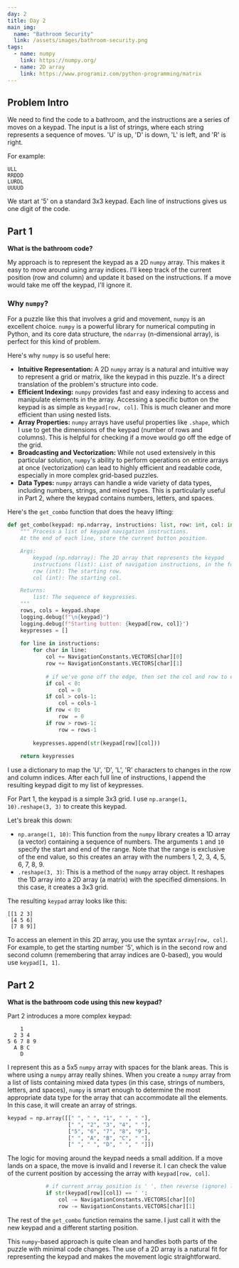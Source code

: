 ```yaml
---
day: 2
title: Day 2
main_img:
  name: "Bathroom Security"
  link: /assets/images/bathroom-security.png
tags: 
  - name: numpy
    link: https://numpy.org/
  - name: 2D array
    link: https://www.programiz.com/python-programming/matrix
---
```


## Problem Intro

We need to find the code to a bathroom, and the instructions are a series of moves on a keypad. The input is a list of strings, where each string represents a sequence of moves. 'U' is up, 'D' is down, 'L' is left, and 'R' is right.

For example:
```
ULL
RRDDD
LURDL
UUUUD
```

We start at '5' on a standard 3x3 keypad. Each line of instructions gives us one digit of the code.

## Part 1

**What is the bathroom code?**

My approach is to represent the keypad as a 2D `numpy` array. This makes it easy to move around using array indices. I'll keep track of the current position (row and column) and update it based on the instructions. If a move would take me off the keypad, I'll ignore it.

### Why `numpy`?

For a puzzle like this that involves a grid and movement, `numpy` is an excellent choice. `numpy` is a powerful library for numerical computing in Python, and its core data structure, the `ndarray` (n-dimensional array), is perfect for this kind of problem.

Here's why `numpy` is so useful here:

*   **Intuitive Representation:** A 2D `numpy` array is a natural and intuitive way to represent a grid or matrix, like the keypad in this puzzle. It's a direct translation of the problem's structure into code.
*   **Efficient Indexing:** `numpy` provides fast and easy indexing to access and manipulate elements in the array. Accessing a specific button on the keypad is as simple as `keypad[row, col]`. This is much cleaner and more efficient than using nested lists.
*   **Array Properties:** `numpy` arrays have useful properties like `.shape`, which I use to get the dimensions of the keypad (number of rows and columns). This is helpful for checking if a move would go off the edge of the grid.
*   **Broadcasting and Vectorization:** While not used extensively in this particular solution, `numpy`'s ability to perform operations on entire arrays at once (vectorization) can lead to highly efficient and readable code, especially in more complex grid-based puzzles.
*   **Data Types:** `numpy` arrays can handle a wide variety of data types, including numbers, strings, and mixed types. This is particularly useful in Part 2, where the keypad contains numbers, letters, and spaces.

Here's the `get_combo` function that does the heavy lifting:

```python
def get_combo(keypad: np.ndarray, instructions: list, row: int, col: int) -> list:
    """ Process a list of keypad navigation instructions.
    At the end of each line, store the current button position.

    Args:
        keypad (np.ndarray): The 2D array that represents the keypad
        instructions (list): List of navigation instructions, in the format U, D, L, R
        row (int): The starting row.
        col (int): The starting col.

    Returns:
        list: The sequence of keypresses.
    """
    rows, cols = keypad.shape
    logging.debug(f"\n{keypad}")
    logging.debug(f"Starting button: {keypad[row, col]}")
    keypresses = []
    
    for line in instructions:
        for char in line:
            col += NavigationConstants.VECTORS[char][0]
            row += NavigationConstants.VECTORS[char][1]
            
            # if we've gone off the edge, then set the col and row to edge
            if col < 0: 
                col = 0
            if col > cols-1: 
                col = cols-1
            if row < 0: 
                row  = 0
            if row > rows-1: 
                row = rows-1
            
        keypresses.append(str(keypad[row][col]))
        
    return keypresses
```

I use a dictionary to map the 'U', 'D', 'L', 'R' characters to changes in the row and column indices. After each full line of instructions, I append the resulting keypad digit to my list of keypresses.

For Part 1, the keypad is a simple 3x3 grid. I use `np.arange(1, 10).reshape(3, 3)` to create this keypad.

Let's break this down:
*   `np.arange(1, 10)`: This function from the `numpy` library creates a 1D array (a vector) containing a sequence of numbers. The arguments `1` and `10` specify the start and end of the range. Note that the range is exclusive of the end value, so this creates an array with the numbers 1, 2, 3, 4, 5, 6, 7, 8, 9.
*   `.reshape(3, 3)`: This is a method of the `numpy` array object. It reshapes the 1D array into a 2D array (a matrix) with the specified dimensions. In this case, it creates a 3x3 grid.

The resulting `keypad` array looks like this:
```
[[1 2 3]
 [4 5 6]
 [7 8 9]]
```

To access an element in this 2D array, you use the syntax `array[row, col]`. For example, to get the starting number '5', which is in the second row and second column (remembering that array indices are 0-based), you would use `keypad[1, 1]`.

## Part 2

**What is the bathroom code using this new keypad?**

Part 2 introduces a more complex keypad:

```
    1
  2 3 4
5 6 7 8 9
  A B C
    D
```

I represent this as a 5x5 `numpy` array with spaces for the blank areas. This is where using a `numpy` array really shines. When you create a `numpy` array from a list of lists containing mixed data types (in this case, strings of numbers, letters, and spaces), `numpy` is smart enough to determine the most appropriate data type for the array that can accommodate all the elements. In this case, it will create an array of strings.

```python
keypad = np.array([[" ", " ", "1", " ", " "],
                   [" ", "2", "3", "4", " "],
                   ["5", "6", "7", "8", "9"],
                   [" ", "A", "B", "C", " "],
                   [" ", " ", "D", " ", " "]])
```

The logic for moving around the keypad needs a small addition. If a move lands on a space, the move is invalid and I reverse it. I can check the value of the current position by accessing the array with `keypad[row, col]`.

```python
            # if current array position is ' ', then reverse (ignore) last instruction
            if str(keypad[row][col]) == ' ':
                col -= NavigationConstants.VECTORS[char][0]
                row -= NavigationConstants.VECTORS[char][1]
```

The rest of the `get_combo` function remains the same. I just call it with the new keypad and a different starting position.

This `numpy`-based approach is quite clean and handles both parts of the puzzle with minimal code changes. The use of a 2D array is a natural fit for representing the keypad and makes the movement logic straightforward.
